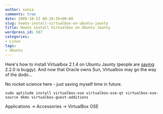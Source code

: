 ```yaml
---
author: sonia
comments: true
date: 2009-10-23 00:10:35+00:00
slug: howto-install-virtualbox-on-ubuntu-jaunty
title: Howto install Virtualbox on Ubuntu Jaunty
wordpress_id: 587
categories:
- Linux
tags:
- Ubuntu
---
```


Here's how to install Virtualbox 2.1.4 on Ubuntu Jaunty (people are [saying](http://www.ubuntugeek.com/how-to-install-virtualbox-220-in-ubuntu-904-jaunty.html) 2.2.0 is buggy). And now that Oracle owns Sun, Virtualbox may go the way of the dodo...

No rocket science here - just saving myself time in future.

    
    sudo aptitude install virtualbox-ose virtualbox-ose-qt virtualbox-ose-source dkms virtualbox-guest-additions


Applications -> Accessories -> VirtualBox OSE

